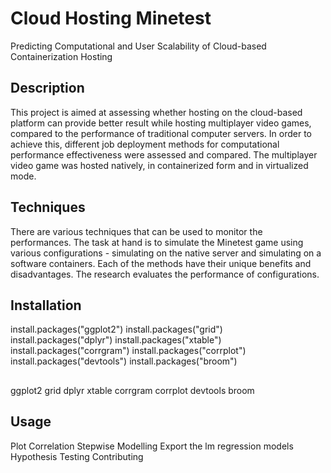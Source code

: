 # Cloud Hosting Minetest
Predicting Computational and User Scalability of  Cloud-based Containerization Hosting

## Description 
This project is aimed at assessing whether hosting on the cloud-based platform can provide better result while hosting multiplayer video games, compared to the performance of traditional computer servers. 
In order to achieve this, different job deployment methods for computational performance effectiveness were assessed and compared. The multiplayer video game was hosted natively, in containerized form and in virtualized mode. 

## Techniques 
There are various techniques that can be used to monitor the performances. The task at hand is to simulate the Minetest game using various configurations - simulating on the native server and simulating on a software containers. Each of the methods have their unique benefits and disadvantages. The research evaluates the performance of configurations. 

## Installation
install.packages("ggplot2") 
install.packages("grid") 
install.packages("dplyr") 
install.packages("xtable")
install.packages("corrgram")
install.packages("corrplot")
install.packages("devtools") install.packages("broom")

##
ggplot2 grid dplyr xtable corrgram corrplot devtools broom

## Usage
Plot
Correlation
Stepwise
Modelling
Export the lm regression models
Hypothesis Testing
Contributing
